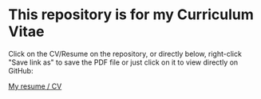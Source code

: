 # This repository is for my Curriculum Vitae

Click on the CV/Resume on the repository, or directly below, right-click "Save link as" to save the PDF file or just click on it to view directly on GitHub:

[My resume / CV](https://github.com/SammyKrosoft/My-Resume/blob/main/Resume-CV_Samdrey_US_CAN.pdf)

